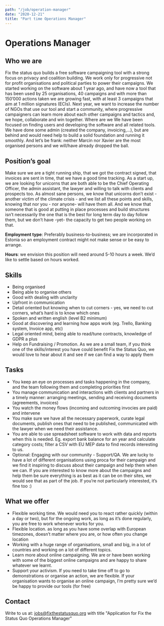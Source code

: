 ```yaml
---
path: "/job/operation-manager"
date: "2020-12-21"
title: "Part time Operations Manager"
---
```


# Operations Manager
## Who we are
Fix the status quo builds a free software campaigning tool with a strong focus 
on privacy and coalition building. We work only for progressive not for profit 
organisations and political parties to power their campaigns.
We started working on the software about 1 year ago, and have now a tool 
that has been used by 25 organisations, 40 campaigns and with more than 
150’000 actions taken we are growing fast, with at least 3 campaigns that aim 
at 1 million signatures (ECIs).
Next year, we want to increase the number of NGOs that use our tool and start
a community, where progressive campaigners can learn more about each other
campaigns and tactics and, we hope, collaborate and win together.
Where are we
We have been focused on finding users and developing the software and all 
related tools.
We have done some admin (created the company, invoicing,...), but are behind 
and would need help to build a solid foundation and running it smoothly.
And let’s be frank: neither Marcin nor Xavier are the most organised 
persons and we will/have already dropped the ball.

## Position’s goal
Make sure we are a tight running ship, that we got the contract signed, that 
invoices are sent in time, that we have a good time tracking.
As a start up, we are looking for unicorns that are both able to be the Chief 
Operating Officer, the admin assistant, the lawyer and willing to talk with 
clients and prospects too. As almost sane persons, we know that unicorns 
don’t exist - another victim of the climate crisis - and we list all these points 
and skills, knowing that nor you - nor anyone- will have them all.
And we know that someone that is good at putting in place processes and build
structures isn’t necessarily the one that is the best for long term day to day 
follow them, but we don’t have -yet- the capacity to get two people working on
that.

**Employment type**: Preferably business-to-business; we are incorporated in 
Estonia so an employment contract might not make sense or be easy to 
arrange.

**Hours**: we envision this position will need around 5-10 hours a week. We’d like 
to settle based on hours worked.

## Skills
- Being organised 
- Being able to organise others 
- Good with dealing with unclarity 
- Upfront in communication 
- Detail oriented but knowing when to cut corners - yes, we need to cut 
corners, what’s hard is to know which ones 
- Spoken and written english (level B2 minimum) 
- Good at discovering and learning how apps work (eg. Trello, Banking 
system, Invoice app, etc) 
- Legal oriented mind, being able to read/tune contracts, knowledge of 
GDPR a plus 
- Help on Fundraising / Promotion. 
As we are a small team, if you think one of the skills/interest you have could 
benefit Fix the Status Quo, we would love to hear about it and see if we can 
find a way to apply them

## Tasks
- You keep an eye on processes and tasks happening in the company, and 
the team following them and completing priorities first 
- You manage communication and interactions with clients and partners in 
a timely manner: arranging meetings, sending and receiving documents 
(agreements, invoices) 
- You watch the money flows (incoming and outcoming invocies are paid) 
and intervene 
- You make sure we have all the necessary paperwork, curate legal 
documents, publish ones that need to be published, communicated with 
the lawyer when we need their assistance. 
- You are able to use spreadsheet software to work with data and reports 
when this is needed. Eg. export bank balance for an year and calculate 
category costs; filter a CSV with EU MEP data to find records interesting 
to us. 
- Optional: Engaging with our community - Support/QA. We are lucky to 
have a lot of different organisations using proca for their campaign and 
we find it inspiring to discuss about their campaign and help them when 
we can. If you are interested to know more about the campaigns and 
help them be sure everything is as best as it can be on their sites, we 
would see that as part of the job. If you’re not particularly interested, it’s
fine too  :) 

## What we offer
- Flexible working time. We would need you to react rather quickly (within 
a day or two), but for the ongoing work, as long as it’s done regularly, 
you are free to work whenever works for you. 
- Flexible location. as long as you have some overlap with European 
timezones, doesn’t matter where you are, or how often you change 
location 
- Working with a huge range of organisations, small and big, in a lot of 
countries and working on a lot of different topics. 
- Learn more about online campaigning. We are or have been working with
some of the biggest online campaigns and are happy to share whatever 
we learnt. 
- Support your activism. If you need to take time off to go to 
demonstrations or organise an action, we are flexible. If your 
organisation wants to organise an online campaign, I’m pretty sure we’d 
be happy to provide our tools (for free) 

## Contact

Write to us at: 
jobs@fixthestatusquo.org
 with title "Application for Fix the Status Quo Operations Manager"
